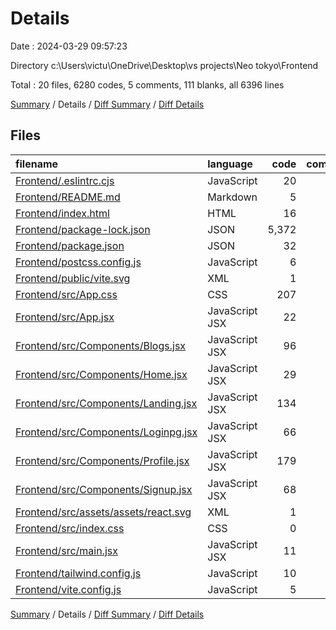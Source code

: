 # Details

Date : 2024-03-29 09:57:23

Directory c:\\Users\\victu\\OneDrive\\Desktop\\vs projects\\Neo tokyo\\Frontend

Total : 20 files,  6280 codes, 5 comments, 111 blanks, all 6396 lines

[Summary](results.md) / Details / [Diff Summary](diff.md) / [Diff Details](diff-details.md)

## Files
| filename | language | code | comment | blank | total |
| :--- | :--- | ---: | ---: | ---: | ---: |
| [Frontend/.eslintrc.cjs](/Frontend/.eslintrc.cjs) | JavaScript | 20 | 0 | 1 | 21 |
| [Frontend/README.md](/Frontend/README.md) | Markdown | 5 | 0 | 4 | 9 |
| [Frontend/index.html](/Frontend/index.html) | HTML | 16 | 0 | 1 | 17 |
| [Frontend/package-lock.json](/Frontend/package-lock.json) | JSON | 5,372 | 0 | 1 | 5,373 |
| [Frontend/package.json](/Frontend/package.json) | JSON | 32 | 0 | 1 | 33 |
| [Frontend/postcss.config.js](/Frontend/postcss.config.js) | JavaScript | 6 | 0 | 1 | 7 |
| [Frontend/public/vite.svg](/Frontend/public/vite.svg) | XML | 1 | 0 | 0 | 1 |
| [Frontend/src/App.css](/Frontend/src/App.css) | CSS | 207 | 3 | 36 | 246 |
| [Frontend/src/App.jsx](/Frontend/src/App.jsx) | JavaScript JSX | 22 | 0 | 3 | 25 |
| [Frontend/src/Components/Blogs.jsx](/Frontend/src/Components/Blogs.jsx) | JavaScript JSX | 96 | 0 | 16 | 112 |
| [Frontend/src/Components/Home.jsx](/Frontend/src/Components/Home.jsx) | JavaScript JSX | 29 | 0 | 5 | 34 |
| [Frontend/src/Components/Landing.jsx](/Frontend/src/Components/Landing.jsx) | JavaScript JSX | 134 | 0 | 10 | 144 |
| [Frontend/src/Components/Loginpg.jsx](/Frontend/src/Components/Loginpg.jsx) | JavaScript JSX | 66 | 0 | 9 | 75 |
| [Frontend/src/Components/Profile.jsx](/Frontend/src/Components/Profile.jsx) | JavaScript JSX | 179 | 0 | 9 | 188 |
| [Frontend/src/Components/Signup.jsx](/Frontend/src/Components/Signup.jsx) | JavaScript JSX | 68 | 0 | 8 | 76 |
| [Frontend/src/assets/assets/react.svg](/Frontend/src/assets/assets/react.svg) | XML | 1 | 0 | 0 | 1 |
| [Frontend/src/index.css](/Frontend/src/index.css) | CSS | 0 | 0 | 1 | 1 |
| [Frontend/src/main.jsx](/Frontend/src/main.jsx) | JavaScript JSX | 11 | 0 | 3 | 14 |
| [Frontend/tailwind.config.js](/Frontend/tailwind.config.js) | JavaScript | 10 | 1 | 0 | 11 |
| [Frontend/vite.config.js](/Frontend/vite.config.js) | JavaScript | 5 | 1 | 2 | 8 |

[Summary](results.md) / Details / [Diff Summary](diff.md) / [Diff Details](diff-details.md)